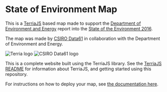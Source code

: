 State of Environment Map
========================

This is a [TerriaJS](https://github.com/TerriaJS/TerriaJS) based map made to support the [Department of Environment and Energy](http://www.environment.gov.au/) report into the [State of the Environment 2016](https://soe.environment.gov.au/).

The map was made by [CSIRO Data61](https://data61.csiro.au/) in collaboration with the Department of Environment and Energy.

![Terria logo](terria-logo.png "Terria logo") ![CSIRO Data61 logo](wwwroot/images/data61-white-bg-huge.jpg "CSIRO Data61 logo")

This is a complete website built using the TerriaJS library. See the [TerriaJS README](https://github.com/TerriaJS/TerriaJS) for information about TerriaJS, and getting started using this repository.



For instructions on how to deploy your map, see [the documentation here](doc/deploying/deploying-to-aws.md).
